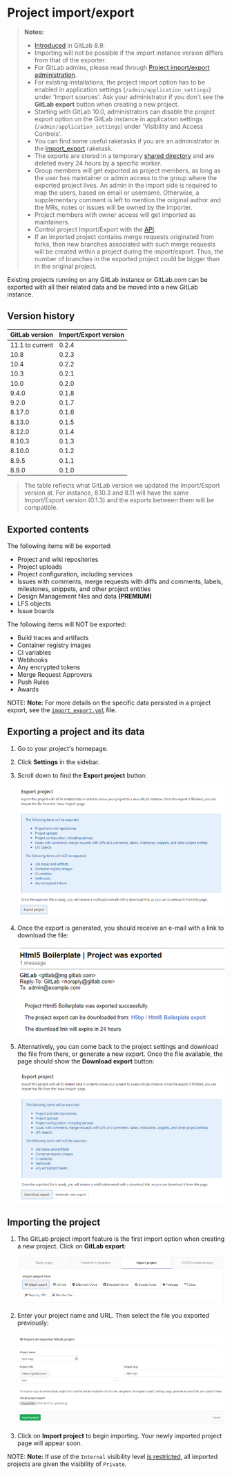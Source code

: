 # Project import/export

>**Notes:**
>
> - [Introduced](https://gitlab.com/gitlab-org/gitlab-ce/issues/3050) in GitLab 8.9.
> - Importing will not be possible if the import instance version differs from
>   that of the exporter.
> - For GitLab admins, please read through
>   [Project import/export administration](../../../administration/raketasks/project_import_export.md).
> - For existing installations, the project import option has to be enabled in
>   application settings (`/admin/application_settings`) under 'Import sources'.
>   Ask your administrator if you don't see the **GitLab export** button when
>   creating a new project.
> - Starting with GitLab 10.0, administrators can disable the project export option
>   on the GitLab instance in application settings (`/admin/application_settings`)
>   under 'Visibility and Access Controls'.
> - You can find some useful raketasks if you are an administrator in the
>   [import_export](../../../administration/raketasks/project_import_export.md) raketask.
> - The exports are stored in a temporary [shared directory](../../../development/shared_files.md)
>   and are deleted every 24 hours by a specific worker.
> - Group members will get exported as project members, as long as the user has
>   maintainer or admin access to the group where the exported project lives. An admin
>   in the import side is required to map the users, based on email or username.
>   Otherwise, a supplementary comment is left to mention the original author and
>   the MRs, notes or issues will be owned by the importer.
> - Project members with owner access will get imported as maintainers.
> - Control project Import/Export with the [API](../../../api/project_import_export.md).
> - If an imported project contains merge requests originated from forks,
>   then new branches associated with such merge requests will be created
>   within a project during the import/export. Thus, the number of branches
>   in the exported project could be bigger than in the original project.

Existing projects running on any GitLab instance or GitLab.com can be exported
with all their related data and be moved into a new GitLab instance.

## Version history

| GitLab version   | Import/Export version |
| ---------------- | --------------------- |
| 11.1 to current  | 0.2.4                 |
| 10.8             | 0.2.3                 |
| 10.4             | 0.2.2                 |
| 10.3             | 0.2.1                 |
| 10.0             | 0.2.0                 |
| 9.4.0            | 0.1.8                 |
| 9.2.0            | 0.1.7                 |
| 8.17.0           | 0.1.6                 |
| 8.13.0           | 0.1.5                 |
| 8.12.0           | 0.1.4                 |
| 8.10.3           | 0.1.3                 |
| 8.10.0           | 0.1.2                 |
| 8.9.5            | 0.1.1                 |
| 8.9.0            | 0.1.0                 |

 > The table reflects what GitLab version we updated the Import/Export version at.
 > For instance, 8.10.3 and 8.11 will have the same Import/Export version (0.1.3)
 > and the exports between them will be compatible.

## Exported contents

The following items will be exported:

- Project and wiki repositories
- Project uploads
- Project configuration, including services
- Issues with comments, merge requests with diffs and comments, labels, milestones, snippets,
  and other project entities
- Design Management files and data **(PREMIUM)**
- LFS objects
- Issue boards

The following items will NOT be exported:

- Build traces and artifacts
- Container registry images
- CI variables
- Webhooks
- Any encrypted tokens
- Merge Request Approvers
- Push Rules
- Awards

NOTE: **Note:**
For more details on the specific data persisted in a project export, see the
[`import_export.yml`](https://gitlab.com/gitlab-org/gitlab-ee/blob/master/lib/gitlab/import_export/import_export.yml) file.

## Exporting a project and its data

1. Go to your project's homepage.

1. Click **Settings** in the sidebar.

1. Scroll down to find the **Export project** button:

   ![Export button](img/import_export_export_button.png)

1. Once the export is generated, you should receive an e-mail with a link to
   download the file:

   ![Email download link](img/import_export_mail_link.png)

1. Alternatively, you can come back to the project settings and download the
   file from there, or generate a new export. Once the file available, the page
   should show the **Download export** button:

   ![Download export](img/import_export_download_export.png)

## Importing the project

1. The GitLab project import feature is the first import option when creating a
   new project. Click on **GitLab export**:

   ![New project](img/import_export_new_project.png)

1. Enter your project name and URL. Then select the file you exported previously:

   ![Select file](img/import_export_select_file.png)

1. Click on **Import project** to begin importing. Your newly imported project
   page will appear soon.

NOTE: **Note:**
If use of the `Internal` visibility level
[is restricted](../../../public_access/public_access.md#restricting-the-use-of-public-or-internal-projects),
all imported projects are given the visibility of `Private`.

